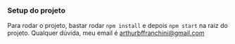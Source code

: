 ### Setup do projeto

Para rodar o projeto, bastar rodar `npm install` e depois `npm start` na raiz do projeto.
Qualquer dúvida, meu email é arthurbffranchini@gmail.com
